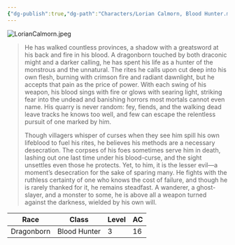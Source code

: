 ```yaml
---
{"dg-publish":true,"dg-path":"Characters/Lorian Calmorn, Blood Hunter.md","permalink":"/characters/lorian-calmorn-blood-hunter/"}
---
```


![LorianCalmorn.jpeg](/img/user/z_Assets/PCs/LorianCalmorn.jpeg)

> He has walked countless provinces, a shadow with a greatsword at his back and fire in his blood. A dragonborn touched by both draconic might and a darker calling, he has spent his life as a hunter of the monstrous and the unnatural. The rites he calls upon cut deep into his own flesh, burning with crimson fire and radiant dawnlight, but he accepts that pain as the price of power. With each swing of his weapon, his blood sings with fire or glows with searing light, striking fear into the undead and banishing horrors most mortals cannot even name. His quarry is never random: fey, fiends, and the walking dead leave tracks he knows too well, and few can escape the relentless pursuit of one marked by him.
> 
> Though villagers whisper of curses when they see him spill his own lifeblood to fuel his rites, he believes his methods are a necessary desecration. The corpses of his foes sometimes serve him in death, lashing out one last time under his blood-curse, and the sight unsettles even those he protects. Yet, to him, it is the lesser evil—a moment’s desecration for the sake of sparing many. He fights with the ruthless certainty of one who knows the cost of failure, and though he is rarely thanked for it, he remains steadfast. A wanderer, a ghost-slayer, and a monster to some, he is above all a weapon turned against the darkness, wielded by his own will.

| Race       | Class        | Level | AC  |
| ---------- | ------------ | ----- | --- |
| Dragonborn | Blood Hunter | 3     | 16  |



